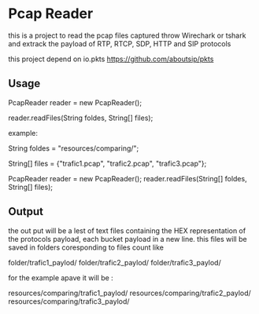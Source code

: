 # Pcap Reader

this is a project to read the pcap files captured throw Wirechark or tshark and extrack the payload of RTP, RTCP, SDP, HTTP and SIP protocols

this project depend on io.pkts https://github.com/aboutsip/pkts

## Usage

PcapReader reader = new PcapReader();

reader.readFiles(String foldes, String[] files);

example:


String foldes = "resources/comparing/";

String[] files = {"trafic1.pcap", "trafic2.pcap", "trafic3.pcap"};

PcapReader reader = new PcapReader();
reader.readFiles(String[] foldes, String[] files);

## Output

the out put will be a lest of text files containing the HEX representation of the protocols payload, each bucket payload in a new line.
this files will be saved in folders coresponding to files count like

folder/trafic1_paylod/
folder/trafic2_paylod/
folder/trafic3_paylod/

for the example apave it will be :

resources/comparing/trafic1_paylod/
resources/comparing/trafic2_paylod/
resources/comparing/trafic3_paylod/
